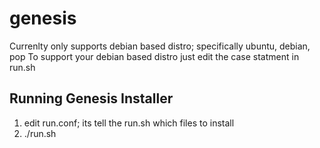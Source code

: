 # genesis
Currenlty only supports debian based distro; specifically ubuntu, debian, pop
To support your debian based distro just edit the case statment in run.sh

## Running Genesis Installer
1. edit run.conf; its tell the run.sh which files to install 
2. ./run.sh